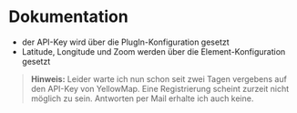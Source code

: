 # Dokumentation 

- der API-Key wird über die PlugIn-Konfiguration gesetzt
- Latitude, Longitude und Zoom werden über die Element-Konfiguration gesetzt

> **Hinweis:**
> Leider warte ich nun schon seit zwei Tagen vergebens auf den API-Key von YellowMap. Eine Registrierung scheint zurzeit nicht möglich zu sein. 
> Antworten per Mail erhalte ich auch keine. 
